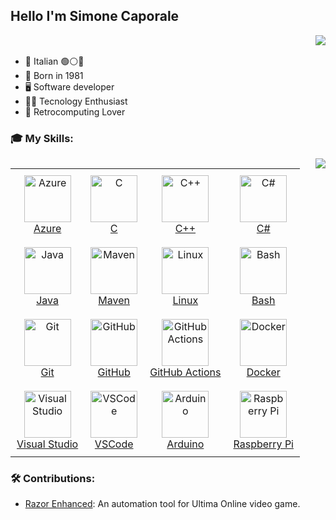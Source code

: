 ### <h2> Hello I'm Simone Caporale
<div class="clearfix">
  <table style="border-collapse: collapse;">
    <img align="right" src="https://github-readme-stats.vercel.app/api?username=caporalesimone&show_icons=true&theme=radical">  
  </table>
  
  - 🍝 Italian 🟢⚪🔴
  - 🧒 Born in 1981
  - 🖥️ Software developer
  - 👨‍💻 Tecnology Enthusiast
  - 💾 Retrocomputing Lover
</div>


### 🎓 My Skills:

<div class="clearfix">
<img align="right" src="https://github-readme-stats.vercel.app/api/top-langs/?username=anuraghazra&size_weight=0.5&count_weight=0.5&theme=radical">

<table style="border-collapse: collapse;">
  <tr>
    <td align="center" style="padding: 10px;">
      <a href="https://azure.microsoft.com/">
        <img src="https://skillicons.dev/icons?i=azure" width="75" alt="Azure"><br>
        Azure
      </a>
    </td>
    <td align="center" style="padding: 10px;">
      <a href="https://en.wikipedia.org/wiki/C_(programming_language)">
        <img src="https://skillicons.dev/icons?i=c" width="75" alt="C"><br>
        C
      </a>
    </td>
    <td align="center" style="padding: 10px;">
      <a href="https://en.wikipedia.org/wiki/C%2B%2B">
        <img src="https://skillicons.dev/icons?i=cpp" width="75" alt="C++"><br>
        C++
      </a>
    </td>
    <td align="center" style="padding: 10px;">
      <a href="https://en.wikipedia.org/wiki/C_Sharp_(programming_language)">
        <img src="https://skillicons.dev/icons?i=cs" width="75" alt="C#"><br>
        C#
      </a>
    </td>
  </tr>
  <tr>
    <td align="center" style="padding: 10px;">
      <a href="https://www.java.com/">
        <img src="https://skillicons.dev/icons?i=java" width="75" alt="Java"><br>
        Java
      </a>
    </td>
    <td align="center" style="padding: 10px;">
      <a href="https://maven.apache.org/">
        <img src="https://skillicons.dev/icons?i=maven" width="75" alt="Maven"><br>
        Maven
      </a>
    </td>
    <td align="center" style="padding: 10px;">
      <a href="https://www.linux.org/">
        <img src="https://skillicons.dev/icons?i=linux" width="75" alt="Linux"><br>
        Linux
      </a>
    </td>
    <td align="center" style="padding: 10px;">
      <a href="https://www.gnu.org/software/bash/">
        <img src="https://skillicons.dev/icons?i=bash" width="75" alt="Bash"><br>
        Bash
      </a>
    </td>
  </tr>
  <tr>
    <td align="center" style="padding: 10px;">
      <a href="https://git-scm.com/">
        <img src="https://skillicons.dev/icons?i=git" width="75" alt="Git"><br>
        Git
      </a>
    </td>
    <td align="center" style="padding: 10px;">
      <a href="https://github.com/">
        <img src="https://skillicons.dev/icons?i=github" width="75" alt="GitHub"><br>
        GitHub
      </a>
    </td>
    <td align="center" style="padding: 10px;">
      <a href="https://github.com/features/actions">
        <img src="https://skillicons.dev/icons?i=githubactions" width="75" alt="GitHub Actions"><br>
        GitHub Actions
      </a>
    </td>
    <td align="center" style="padding: 10px;">
      <a href="https://www.docker.com/">
        <img src="https://skillicons.dev/icons?i=docker" width="75" alt="Docker"><br>
        Docker
      </a>
    </td>
  </tr>
  <tr>
    <td align="center" style="padding: 10px;">
      <a href="https://visualstudio.microsoft.com/">
        <img src="https://skillicons.dev/icons?i=visualstudio" width="75" alt="Visual Studio"><br>
        Visual Studio
      </a>
    </td>
    <td align="center" style="padding: 10px;">
      <a href="https://code.visualstudio.com/">
        <img src="https://skillicons.dev/icons?i=vscode" width="75" alt="VSCode"><br>
        VSCode
      </a>
    </td>
    <td align="center" style="padding: 10px;">
      <a href="https://www.arduino.cc/">
        <img src="https://skillicons.dev/icons?i=arduino" width="75" alt="Arduino"><br>
        Arduino
      </a>
    </td>
    <td align="center" style="padding: 10px;">
      <a href="https://www.raspberrypi.org/">
        <img src="https://skillicons.dev/icons?i=raspberrypi" width="75" alt="Raspberry Pi"><br>
        Raspberry Pi
      </a>
    </td>
  </tr>
</table>
</div>


### 🛠️ Contributions:
  - [Razor Enhanced](https://github.com/RazorEnhanced/RazorEnhanced): An automation tool for Ultima Online video game.
  











